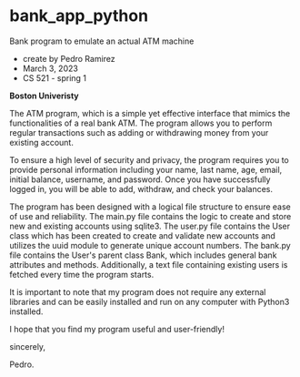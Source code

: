 # bank_app_python
Bank program to emulate an actual ATM machine

- create by Pedro Ramirez
- March 3, 2023
- CS 521 - spring 1

**Boston Univeristy**

The ATM program, which is a simple yet effective interface that mimics the functionalities of a real bank ATM. The program allows you to perform regular transactions such as adding or withdrawing money from your existing account.

To ensure a high level of security and privacy, the program requires you to provide personal information including your name, last name, age, email, initial balance, username, and password. Once you have successfully logged in, you will be able to add, withdraw, and check your balances.

The program has been designed with a logical file structure to ensure ease of use and reliability. The main.py file contains the logic to create and store new and existing accounts using sqlite3. The user.py file contains the User class which has been created to create and validate new accounts and utilizes the uuid module to generate unique account numbers. The bank.py file contains the User's parent class Bank, which includes general bank attributes and methods. Additionally, a text file containing existing users is fetched every time the program starts.

It is important to note that my program does not require any external libraries and can be easily installed and run on any computer with Python3 installed.

I hope that you find my program useful and user-friendly!

sincerely,

Pedro.
